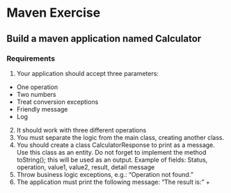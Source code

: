 # Maven Exercise

## Build a maven application named **Calculator**

### Requirements
1. Your application should accept three parameters:
- One operation
- Two numbers
- Treat conversion exceptions
- Friendly message
- Log
2. It should work with three different operations
3. You must separate the logic from the main class, creating another class.
4. You should create a class CalculatorResponse to print as a message. Use this class as an 
entity. Do not forget to implement the method toString(); this will be used as an output.
Example of fields: Status, operation, value1, value2, result, detail message
5. Throw business logic exceptions, e.g.: “Operation not found.”
6. The application must print the following message:
“The result is:” + <calculatorResponse object>
